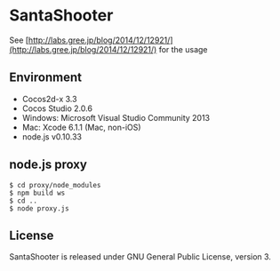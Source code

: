 SantaShooter
===

See [http://labs.gree.jp/blog/2014/12/12921/](http://labs.gree.jp/blog/2014/12/12921/) for the usage

Environment
---

* Cocos2d-x 3.3
* Cocos Studio 2.0.6
* Windows: Microsoft Visual Studio Community 2013
* Mac: Xcode 6.1.1 (Mac, non-iOS)
* node.js v0.10.33

node.js proxy
---

    $ cd proxy/node_modules
    $ npm build ws
    $ cd ..
    $ node proxy.js

License
---

SantaShooter is released under GNU General Public License, version 3.

